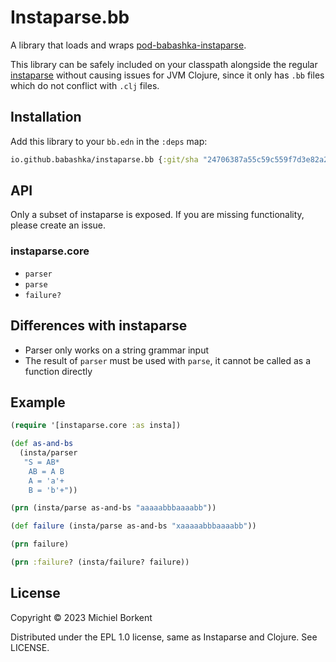 # Instaparse.bb

A library that loads and wraps [pod-babashka-instaparse](https://github.com/babashka/pod-babashka-instaparse).

This library can be safely included on your classpath alongside the regular
[instaparse](https://github.com/Engelberg/instaparse) without causing issues for
JVM Clojure, since it only has `.bb` files which do not conflict with `.clj`
files.

## Installation

Add this library to your `bb.edn` in the `:deps` map:

``` clojure
io.github.babashka/instaparse.bb {:git/sha "24706387a55c59c559f7d3e82a2ca00b90966476"}
```

## API

Only a subset of instaparse is exposed. If you are missing functionality, please create an issue.

### instaparse.core

- `parser`
- `parse`
- `failure?`

## Differences with instaparse

- Parser only works on a string grammar input
- The result of `parser` must be used with `parse`, it cannot be called as a function directly

## Example

``` clojure
(require '[instaparse.core :as insta])

(def as-and-bs
  (insta/parser
   "S = AB*
    AB = A B
    A = 'a'+
    B = 'b'+"))

(prn (insta/parse as-and-bs "aaaaabbbaaaabb"))

(def failure (insta/parse as-and-bs "xaaaaabbbaaaabb"))

(prn failure)

(prn :failure? (insta/failure? failure))
```

## License

Copyright © 2023 Michiel Borkent

Distributed under the EPL 1.0 license, same as Instaparse and Clojure. See LICENSE.
